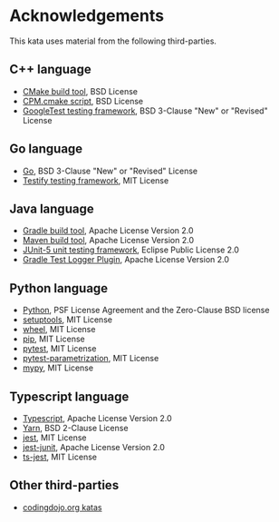# Acknowledgements

This kata uses material from the following third-parties.

[//]: # (This list includes all the known 3rd parties for all our katas)

[//]: # (This needs to be reduced in each kata repository depending on what is used or not)

## C++ language

* [CMake build tool](https://cmake.org/), BSD License
* [CPM.cmake script](https://github.com/cpm-cmake/CPM.cmake), BSD License
* [GoogleTest testing framework](https://github.com/google/googletest), BSD 3-Clause "New" or "Revised" License
## Go language

* [Go](https://github.com/golang/go), BSD 3-Clause "New" or "Revised" License
* [Testify testing framework](https://github.com/stretchr/testify), MIT License

## Java language

* [Gradle build tool](https://gradle.org/), Apache License Version 2.0
* [Maven build tool](https://maven.apache.org/), Apache License Version 2.0
* [JUnit-5 unit testing framework](https://junit.org/junit5/), Eclipse Public License 2.0
* [Gradle Test Logger Plugin](https://github.com/radarsh/gradle-test-logger-plugin), Apache License Version 2.0
## Python language

* [Python](https://www.python.org/), PSF License Agreement and the Zero-Clause BSD license
* [setuptools](https://github.com/pypa/setuptools), MIT License
* [wheel](https://github.com/pypa/wheel), MIT License
* [pip](https://github.com/pypa/pip), MIT License
* [pytest](https://github.com/pytest-dev/pytest/), MIT License
* [pytest-parametrization](https://github.com/singular-labs/parametrization), MIT License
* [mypy](https://github.com/python/mypy), MIT License

## Typescript language

* [Typescript](https://github.com/microsoft/TypeScript), Apache License Version 2.0
* [Yarn](https://github.com/yarnpkg/berry), BSD 2-Clause License
* [jest](https://github.com/jestjs/jest), MIT License
* [jest-junit](https://github.com/jest-community/jest-junit), Apache License Version 2.0
* [ts-jest](https://github.com/kulshekhar/ts-jest), MIT License

## Other third-parties

* [codingdojo.org katas](https://codingdojo.org/)
